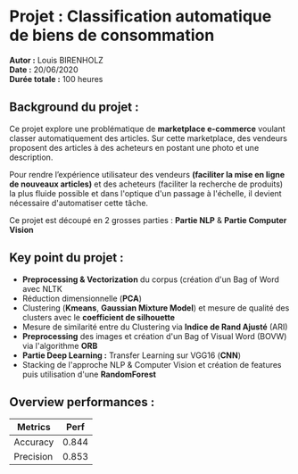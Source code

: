 # Projet : Classification automatique de biens de consommation

**Autor :** Louis BIRENHOLZ  
**Date :** 20/06/2020  
**Durée totale :** 100 heures  

## Background du projet : 

Ce projet explore une problématique de **marketplace e-commerce** voulant classer automatiquement des articles. Sur cette marketplace, des vendeurs proposent des articles à des acheteurs en postant une photo et une description.

Pour rendre l’expérience utilisateur des vendeurs **(faciliter la mise en ligne de nouveaux articles)** et des acheteurs (faciliter la recherche de produits) la plus fluide possible et dans l'optique d'un passage à l'échelle, il devient nécessaire d'automatiser cette tâche.

Ce projet est découpé en 2 grosses parties : **Partie NLP** & **Partie Computer Vision**

## Key point du projet :

- **Preprocessing & Vectorization** du corpus (création d'un Bag of Word avec NLTK
- Réduction dimensionnelle (**PCA**)
- Clustering (**Kmeans**, **Gaussian Mixture Model**) et mesure de qualité des clusters avec le **coefficient de silhouette**
- Mesure de similarité entre du Clustering via **Indice de Rand Ajusté** (ARI)
- **Preprocessing** des images et création d'un Bag of Visual Word (BOVW) via l'algorithme **ORB**
- **Partie Deep Learning :** Transfer Learning sur VGG16 (**CNN**)
- Stacking de l'approche NLP & Computer Vision et création de features puis utilisation d'une **RandomForest**


## Overview performances :

| Metrics       | Perf          |
| ------------- |:-------------:|
| Accuracy      | 0.844         |
| Precision     | 0.853         |


